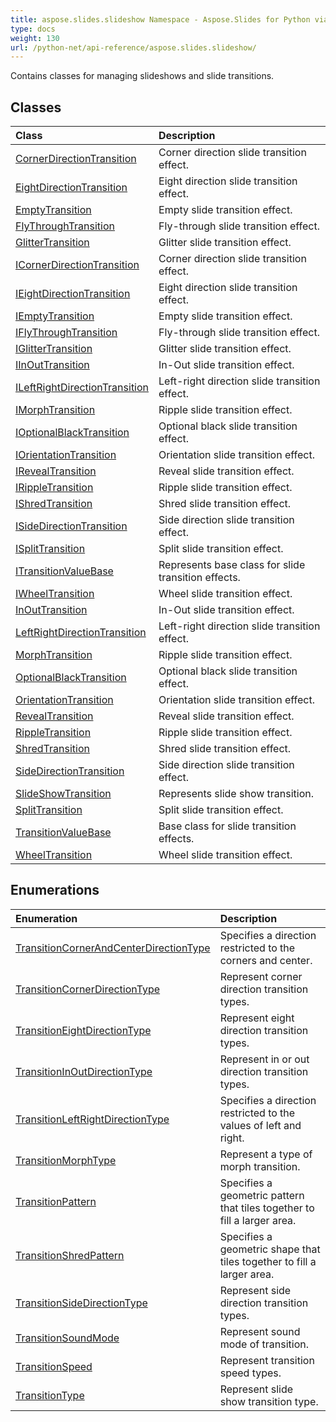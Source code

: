 ```yaml
---
title: aspose.slides.slideshow Namespace - Aspose.Slides for Python via .NET - API Reference
type: docs
weight: 130
url: /python-net/api-reference/aspose.slides.slideshow/
---
```



Contains classes for managing slideshows and slide transitions.

## **Classes**
|**Class**|**Description**|
| :- | :- |
|[CornerDirectionTransition](/python-net/api-reference/aspose.slides.slideshow/cornerdirectiontransition/)|Corner direction slide transition effect.|
|[EightDirectionTransition](/python-net/api-reference/aspose.slides.slideshow/eightdirectiontransition/)|Eight direction slide transition effect.|
|[EmptyTransition](/python-net/api-reference/aspose.slides.slideshow/emptytransition/)|Empty slide transition effect.|
|[FlyThroughTransition](/python-net/api-reference/aspose.slides.slideshow/flythroughtransition/)|Fly-through slide transition effect.|
|[GlitterTransition](/python-net/api-reference/aspose.slides.slideshow/glittertransition/)|Glitter slide transition effect.|
|[ICornerDirectionTransition](/python-net/api-reference/aspose.slides.slideshow/icornerdirectiontransition/)|Corner direction slide transition effect.|
|[IEightDirectionTransition](/python-net/api-reference/aspose.slides.slideshow/ieightdirectiontransition/)|Eight direction slide transition effect.|
|[IEmptyTransition](/python-net/api-reference/aspose.slides.slideshow/iemptytransition/)|Empty slide transition effect.|
|[IFlyThroughTransition](/python-net/api-reference/aspose.slides.slideshow/iflythroughtransition/)|Fly-through slide transition effect.|
|[IGlitterTransition](/python-net/api-reference/aspose.slides.slideshow/iglittertransition/)|Glitter slide transition effect.|
|[IInOutTransition](/python-net/api-reference/aspose.slides.slideshow/iinouttransition/)|In-Out slide transition effect.|
|[ILeftRightDirectionTransition](/python-net/api-reference/aspose.slides.slideshow/ileftrightdirectiontransition/)|Left-right direction slide transition effect.|
|[IMorphTransition](/python-net/api-reference/aspose.slides.slideshow/imorphtransition/)|Ripple slide transition effect.|
|[IOptionalBlackTransition](/python-net/api-reference/aspose.slides.slideshow/ioptionalblacktransition/)|Optional black slide transition effect.|
|[IOrientationTransition](/python-net/api-reference/aspose.slides.slideshow/iorientationtransition/)|Orientation slide transition effect.|
|[IRevealTransition](/python-net/api-reference/aspose.slides.slideshow/irevealtransition/)|Reveal slide transition effect.|
|[IRippleTransition](/python-net/api-reference/aspose.slides.slideshow/irippletransition/)|Ripple slide transition effect.|
|[IShredTransition](/python-net/api-reference/aspose.slides.slideshow/ishredtransition/)|Shred slide transition effect.|
|[ISideDirectionTransition](/python-net/api-reference/aspose.slides.slideshow/isidedirectiontransition/)|Side direction slide transition effect.|
|[ISplitTransition](/python-net/api-reference/aspose.slides.slideshow/isplittransition/)|Split slide transition effect.|
|[ITransitionValueBase](/python-net/api-reference/aspose.slides.slideshow/itransitionvaluebase/)|Represents base class for slide transition effects.|
|[IWheelTransition](/python-net/api-reference/aspose.slides.slideshow/iwheeltransition/)|Wheel slide transition effect.|
|[InOutTransition](/python-net/api-reference/aspose.slides.slideshow/inouttransition/)|In-Out slide transition effect.|
|[LeftRightDirectionTransition](/python-net/api-reference/aspose.slides.slideshow/leftrightdirectiontransition/)|Left-right direction slide transition effect.|
|[MorphTransition](/python-net/api-reference/aspose.slides.slideshow/morphtransition/)|Ripple slide transition effect.|
|[OptionalBlackTransition](/python-net/api-reference/aspose.slides.slideshow/optionalblacktransition/)|Optional black slide transition effect.|
|[OrientationTransition](/python-net/api-reference/aspose.slides.slideshow/orientationtransition/)|Orientation slide transition effect.|
|[RevealTransition](/python-net/api-reference/aspose.slides.slideshow/revealtransition/)|Reveal slide transition effect.|
|[RippleTransition](/python-net/api-reference/aspose.slides.slideshow/rippletransition/)|Ripple slide transition effect.|
|[ShredTransition](/python-net/api-reference/aspose.slides.slideshow/shredtransition/)|Shred slide transition effect.|
|[SideDirectionTransition](/python-net/api-reference/aspose.slides.slideshow/sidedirectiontransition/)|Side direction slide transition effect.|
|[SlideShowTransition](/python-net/api-reference/aspose.slides.slideshow/slideshowtransition/)|Represents slide show transition.|
|[SplitTransition](/python-net/api-reference/aspose.slides.slideshow/splittransition/)|Split slide transition effect.|
|[TransitionValueBase](/python-net/api-reference/aspose.slides.slideshow/transitionvaluebase/)|Base class for slide transition effects.|
|[WheelTransition](/python-net/api-reference/aspose.slides.slideshow/wheeltransition/)|Wheel slide transition effect.|
## **Enumerations**
|**Enumeration**|**Description**|
| :- | :- |
|[TransitionCornerAndCenterDirectionType](/python-net/api-reference/aspose.slides.slideshow/transitioncornerandcenterdirectiontype/)|Specifies a direction restricted to the corners and center.|
|[TransitionCornerDirectionType](/python-net/api-reference/aspose.slides.slideshow/transitioncornerdirectiontype/)|Represent corner direction transition types.|
|[TransitionEightDirectionType](/python-net/api-reference/aspose.slides.slideshow/transitioneightdirectiontype/)|Represent eight direction transition types.|
|[TransitionInOutDirectionType](/python-net/api-reference/aspose.slides.slideshow/transitioninoutdirectiontype/)|Represent in or out direction transition types.|
|[TransitionLeftRightDirectionType](/python-net/api-reference/aspose.slides.slideshow/transitionleftrightdirectiontype/)|Specifies a direction restricted to the values of left and right.|
|[TransitionMorphType](/python-net/api-reference/aspose.slides.slideshow/transitionmorphtype/)|Represent a type of morph transition.|
|[TransitionPattern](/python-net/api-reference/aspose.slides.slideshow/transitionpattern/)|Specifies a geometric pattern that tiles together to fill a larger area.|
|[TransitionShredPattern](/python-net/api-reference/aspose.slides.slideshow/transitionshredpattern/)|Specifies a geometric shape that tiles together to fill a larger area.|
|[TransitionSideDirectionType](/python-net/api-reference/aspose.slides.slideshow/transitionsidedirectiontype/)|Represent side direction transition types.|
|[TransitionSoundMode](/python-net/api-reference/aspose.slides.slideshow/transitionsoundmode/)|Represent sound mode of transition.|
|[TransitionSpeed](/python-net/api-reference/aspose.slides.slideshow/transitionspeed/)|Represent transition speed types.|
|[TransitionType](/python-net/api-reference/aspose.slides.slideshow/transitiontype/)|Represent slide show transition type.|
